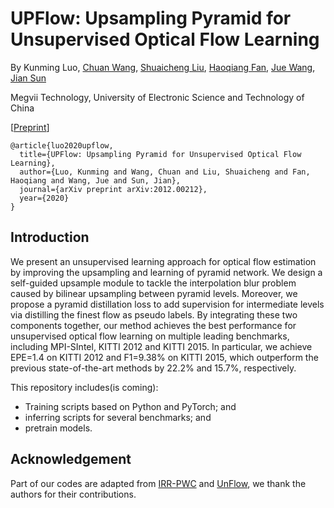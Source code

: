 # UPFlow: Upsampling Pyramid for Unsupervised Optical Flow Learning

By Kunming Luo, [Chuan Wang](http://wangchuan.github.io/index.html), [Shuaicheng Liu](http://www.liushuaicheng.org/), [Haoqiang Fan](https://scholar.google.com.hk/citations?hl=zh-CN&user=bzzBut4AAAAJ), [Jue Wang](http://www.juew.org/), [Jian Sun](https://scholar.google.com.hk/citations?hl=zh-CN&user=ALVSZAYAAAAJ)

Megvii Technology, University of Electronic Science and Technology of China

[[Preprint](https://arxiv.org/abs/2012.00212)]

    @article{luo2020upflow,
      title={UPFlow: Upsampling Pyramid for Unsupervised Optical Flow Learning},
      author={Luo, Kunming and Wang, Chuan and Liu, Shuaicheng and Fan, Haoqiang and Wang, Jue and Sun, Jian},
      journal={arXiv preprint arXiv:2012.00212},
      year={2020}
    }

## Introduction
We present an unsupervised learning approach for optical flow estimation by improving the upsampling and learning of pyramid network. We design a self-guided upsample module to tackle the interpolation blur problem caused by bilinear upsampling between pyramid levels. Moreover, we propose a pyramid distillation loss to add supervision for intermediate levels via distilling the finest flow as pseudo labels. By integrating these two components together, our method achieves the best performance for unsupervised optical flow learning on multiple leading benchmarks, including MPI-SIntel, KITTI 2012 and KITTI 2015. In particular, we achieve EPE=1.4 on KITTI 2012 and F1=9.38% on KITTI 2015, which outperform the previous state-of-the-art methods by 22.2% and 15.7%, respectively.

This repository includes(is coming):

- Training scripts based on Python and PyTorch; and
- inferring scripts for several benchmarks; and 
- pretrain models. 


    
## Acknowledgement
Part of our codes are adapted from [IRR-PWC](https://github.com/visinf/irr) and [UnFlow](https://github.com/simonmeister/UnFlow), we thank the authors for their contributions.
